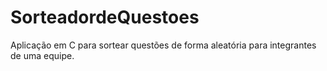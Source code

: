 # SorteadordeQuestoes
Aplicação em C para sortear questões de forma aleatória para integrantes de uma equipe.
